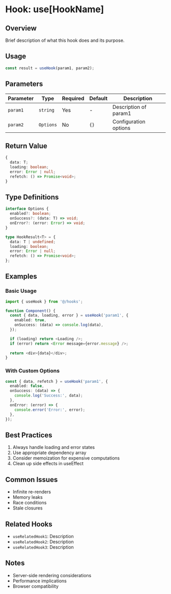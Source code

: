 # Hook: use[HookName]

## Overview

Brief description of what this hook does and its purpose.

## Usage

```typescript
const result = useHook(param1, param2);
```

## Parameters

| Parameter | Type | Required | Default | Description |
|-----------|------|----------|---------|-------------|
| `param1` | `string` | Yes | - | Description of param1 |
| `param2` | `Options` | No | `{}` | Configuration options |

## Return Value

```typescript
{
  data: T;
  loading: boolean;
  error: Error | null;
  refetch: () => Promise<void>;
}
```

## Type Definitions

```typescript
interface Options {
  enabled?: boolean;
  onSuccess?: (data: T) => void;
  onError?: (error: Error) => void;
}

type HookResult<T> = {
  data: T | undefined;
  loading: boolean;
  error: Error | null;
  refetch: () => Promise<void>;
};
```

## Examples

### Basic Usage

```typescript
import { useHook } from '@/hooks';

function Component() {
  const { data, loading, error } = useHook('param1', {
    enabled: true,
    onSuccess: (data) => console.log(data),
  });

  if (loading) return <Loading />;
  if (error) return <Error message={error.message} />;
  
  return <div>{data}</div>;
}
```

### With Custom Options

```typescript
const { data, refetch } = useHook('param1', {
  enabled: false,
  onSuccess: (data) => {
    console.log('Success:', data);
  },
  onError: (error) => {
    console.error('Error:', error);
  },
});
```

## Best Practices

1. Always handle loading and error states
2. Use appropriate dependency array
3. Consider memoization for expensive computations
4. Clean up side effects in useEffect

## Common Issues

- Infinite re-renders
- Memory leaks
- Race conditions
- Stale closures

## Related Hooks

- `useRelatedHook1`: Description
- `useRelatedHook2`: Description
- `useRelatedHook3`: Description

## Notes

- Server-side rendering considerations
- Performance implications
- Browser compatibility 